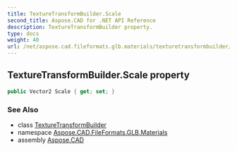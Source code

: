 ```yaml
---
title: TextureTransformBuilder.Scale
second_title: Aspose.CAD for .NET API Reference
description: TextureTransformBuilder property. 
type: docs
weight: 40
url: /net/aspose.cad.fileformats.glb.materials/texturetransformbuilder/scale/
---
```

## TextureTransformBuilder.Scale property

```csharp
public Vector2 Scale { get; set; }
```

### See Also

* class [TextureTransformBuilder](../)
* namespace [Aspose.CAD.FileFormats.GLB.Materials](../../../aspose.cad.fileformats.glb.materials/)
* assembly [Aspose.CAD](../../../)


